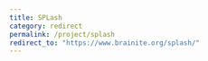 ```yaml
---
title: SPLash
category: redirect
permalink: /project/splash
redirect_to: "https://www.brainite.org/splash/"
---
```


